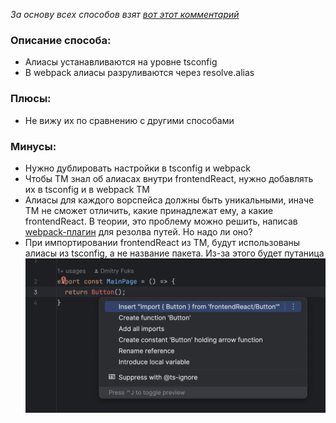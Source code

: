 *За основу всех способов взят [вот этот комментарий](https://github.com/webpack/webpack/issues/13391#issuecomment-844002024)*

### Описание способа:

- Алиасы устанавливаются на уровне tsconfig
- В webpack алиасы разруливаются через resolve.alias

### Плюсы:

- Не вижу их по сравнению с другими способами

### Минусы:

- Нужно дублировать настройки в tsconfig и webpack
- Чтобы TM знал об алиасах внутри frontendReact, нужно добавлять их в tsconfig и в webpack TM
- Алиасы для каждого ворспейса должны быть уникальными, иначе TM не сможет отличить, какие принадлежат ему,
  а какие frontendReact. В теории, это проблему можно решить,
  написав [webpack-плагин](https://github.com/webpack/webpack/discussions/17770)
  для резолва путей. Но надо ли оно?
- При импортировании frontendReact из TM, будут использованы алиасы из tsconfig, а не название пакета. Из-за этого
  будет путаница![1.png](.github%2Fimages%2F1.png)